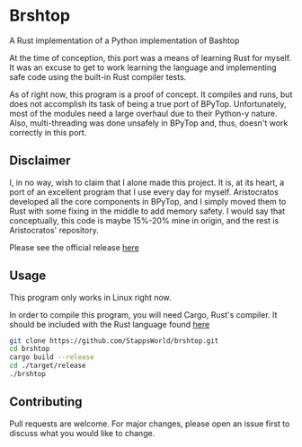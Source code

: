 # Brshtop

A Rust implementation of a Python implementation of Bashtop

At the time of conception, this port was a means of learning Rust for myself. It was an excuse to get to work learning the language and implementing safe code using the built-in Rust compiler tests.

As of right now, this program is a proof of concept. It compiles and runs, but does not accomplish its task of being a true port of BPyTop. Unfortunately, most of the modules need a large overhaul due to their Python-y nature. Also, multi-threading was done unsafely in BPyTop and, thus, doesn't work correctly in this port. 

## Disclaimer

I, in no way, wish to claim that I alone made this project. It is, at its heart, a port of an excellent program that I use every day for myself. Aristocratos developed all the core components in BPyTop, and I simply moved them to Rust with some fixing in the middle to add memory safety. I would say that conceptually, this code is maybe 15%-20% mine in origin, and the rest is Aristocratos' repository.
 
Please see the official release [here](https://github.com/aristocratos/bpytop)


## Usage

This program only works in Linux right now.

In order to compile this program, you will need Cargo, Rust's compiler. It should be included with the Rust language found [here](https://www.rust-lang.org/tools/install)

```bash
git clone https://github.com/StappsWorld/brshtop.git
cd brshtop
cargo build --release
cd ./target/release
./brshtop
```

## Contributing
Pull requests are welcome. For major changes, please open an issue first to discuss what you would like to change.
